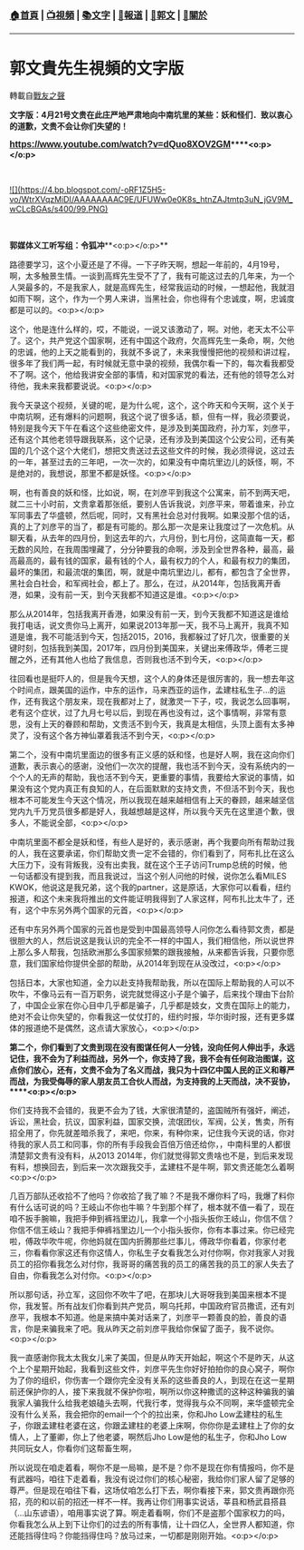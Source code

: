 ###  [:house:首頁](https://github.com/ourhimalayas/home) | [:tv:視頻](https://github.com/ourhimalayas/videos) | [:books:文字](https://github.com/ourhimalayas/txt) | [:newspaper:報道](https://github.com/ourhimalayas/news) | [:eagle:郭文](https://github.com/ourhimalayas/guomedia) | [:pray:關於](https://github.com/ourhimalayas/home/tree/master/about)
---
# 郭文貴先生視頻的文字版
轉載自[戰友之聲](http://littleantvoice.blogspot.com)

**文字版：4月21号文贵在此庄严地严肃地向中南坑里的某些：妖和怪们．致以衷心的道歉，文贵不会让你们失望的！**



**<u><span style="color: #1155cc; font-family: &quot;微软雅黑&quot; , sans-serif; font-size: 12pt;"><a href="https://www.youtube.com/watch?v=dQuo8XOV2GM">https://www.youtube.com/watch?v=dQuo8XOV2GM</a></span></u>****<o:p></o:p>**

**<u><br></u>**

[!\[\](https://4.bp.blogspot.com/-oRF1Z5H5-vo/WtrXVqzMiDI/AAAAAAAAC9E/UFUWw0e0K8s_htnZAJtmtp3uN_jGV9M_wCLcBGAs/s400/99.PNG)](https://4.bp.blogspot.com/-oRF1Z5H5-vo/WtrXVqzMiDI/AAAAAAAAC9E/UFUWw0e0K8s_htnZAJtmtp3uN_jGV9M_wCLcBGAs/s1600/99.PNG)

**<u><br></u>**



**郭媒体义工听写组：令狐冲****<o:p></o:p>**





路德要学习，这个小夏还是了不得。一下子昨天啊，想起一年前的，4月19号，啊，太多触景生情。一谈到高辉先生受不了了，我有可能这过去的几年来，为一个人哭最多的，不是我家人，就是高辉先生，经常我运动的时候，一想起他，我就泪如雨下啊，这个，作为一个男人来讲，当黑社会，你也得有个忠诚度，啊，忠诚度都是可以的。<o:p></o:p>



这个，他是连什么样的，哎，不能说，一说又该激动了，啊。对他，老天太不公平了。这个，共产党这个国家啊，还有中国这个政府，欠高辉先生一条命，啊，欠他的忠诚，他的上天之能看到的，我就不多说了，未来我慢慢把他的视频和讲过程，很多年了我们两一起，有时候就无意中录的视频，我偶尔看一下的，每次看我都受不了啊。这个，他给我讲安全部的事情，和对国家党的看法，还有他的领导怎么对待他，我未来我都要说说。<o:p></o:p>



我今天录这个视频，关键的呢，是为什么呢，这个，这个昨天和今天啊，这个关于中南坑啊，还有爆料的问题啊，我这个说了很多话，额，但有一样，我必须要说，特别是我今天下午在看这个这些绝密文件，是涉及到美国政府，孙力军，刘彦平，还有这个其他老领导跟我联系，这个记录，还有涉及到美国这个公安公司，还有美国的几个这个这个大佬们，想把文贵送过去这些文件的时候，我必须得说，这过去的一年，甚至过去的三年吧，一次一次的，如果没有中南坑里边儿的妖怪，啊，不是绝对的，我想说，那里不都是妖怪。<o:p></o:p>



啊，也有善良的妖和怪，比如说，啊，在刘彦平到我这个公寓来，前不到两天吧，就二三十小时前，文贵拿着那张纸，要别人告诉我说，刘彦平来，带着谁来，孙立军同事去了华盛顿，然后呢，同时，又有黑社会总对付我啊。如果没那个信的话，真的上了刘彦平的当了，都是有可能的。那么那一次是来让我度过了一次危机。从聊天看，从去年的四月份，到这去年的六，六月份，到七月份，这简直每一天，都无数的风险，在我周围埋藏了，分分钟要我的命啊，涉及到全世界各种，最高，最高最高的，最有钱的国家，最有钱的个人，最有权力的个人，和最有权力的集团，最坏的集团，和最流氓的集团，啊，就是中南坑里边儿，都有，都包含了全世界，黑社会白社会，和军阀社会，都上了。那么，在过，从2014年，包括我离开香港，如果，没有前一天，到今天我都不知道这是谁。<o:p></o:p>





那么从2014年，包括我离开香港，如果没有前一天，到今天我都不知道这是谁给我打电话，说文贵你马上离开，如果说2013年那一天，我不马上离开，我真不知道是谁，我不可能活到今天，包括2015，2016，我都躲过了好几次，很重要的关键时刻，包括我到美国，2017年，四月份到美国来，关键出来傅政华，傅老三提醒之外，还有其他人也给了我信息，否则我也活不到今天，<o:p></o:p>



往回看也是挺吓人的，但是我今天想，这个人的身体还是很厉害的，我一想去年这个时间点，跟美国的运作，中东的运作，马来西亚的运作，孟建柱私生子...的运作，还有我这个朋友来，现在我都对上了，就激灵一下子，哎，我说怎么回事啊，老有这个症状，过了九月七号以后，到现在再也没有过，这个事情啊，非常有意思，没有上天的眷顾和帮助，文贵活不到今天，我真是太相信，头顶上面有太多神灵了，没有这个各方神仙罩着我活不到今天，<o:p></o:p>



第二个，没有中南坑里面边的很多有正义感的妖和怪，也是好人啊，我在这向你们道歉，表示衷心的感谢，没他们一次次的提醒，我也活不到今天，没有系统内的一个个人的无声的帮助，我也活不到今天，更重要的事情，我要给大家说的事情，如果没有这个党内真正有良知的人，在后面默默的支持文贵，不但活不到今天，我也根本不可能发生今天这个情况，所以我现在越来越相信有上天的眷顾，越来越坚信党内九千万党员很多都是好人，我越想越是这样，所以我今天先在这里道个歉，很多人，不能说全部，<o:p></o:p>



中南坑里面不都全是妖和怪，有些人是好的，表示感谢，再个我要向所有帮助过我的人，我在这要承诺，你们帮助文贵一定不会错的，你们看到了，阿布扎比在这么大压力下，没有背叛我，没有出卖我，就在这个王子访问Trump总统的时候，他一句话都没有提到我，而且我说过，当这个别人问他的时候，说你怎么看MILES KWOK，他说这是我兄弟，这个我的partner，这是原话，大家你可以看看，纽约报道，和这个未来我将推出的文件能证明我得到了人家这样，阿布扎比太牛了，还有，这个中东另外两个国家的元首，<o:p></o:p>

还有中东另外两个国家的元首也是受到中国最高领导人问你怎么看待郭文贵，都是很胆大的人，然后说这是我认识的完全不一样的中国人，我们相信他，所以说世界上那么多人帮我，包括欧洲那么多国家频繁的跟我接触，从来都告诉我，只要你愿意，我们国家给你提供全部的帮助，从2014年到现在从没改过，<o:p></o:p>



包括日本，大家也知道，全力以赴支持我帮助我，所以在国际上帮助我的人可以不吹牛，不像马云有一百万职务，说完就觉得这小子是个骗子，后来找个理由下台阶了，中国企业家在你心目中几乎都是骗子，几乎都是妓女，文贵在国际上的能力，绝对不会让你失望的，你看我这一仗仗打的，纽约时报，华尔街时报，还有更多媒体的报道绝不是偶然，这点请大家放心，<o:p></o:p>



**第二个，你们看到了文贵到现在没有图谋任何人一分钱，没向任何人伸出手，永远记住，我不会为了利益而战，另外一个，你支持了我，我不会有任何政治图谋，这点你们放心，还有，文贵不会为了名义而战，我只为十四亿中国人民的正义和尊严而战，为我受侮辱的家人朋友员工合伙人而战，为支持我的上天而战，决不妥协，****<o:p></o:p>**



你们支持我不会错的，我更不会为了钱，大家很清楚的，盗国贼所有强奸，阐述，诉讼，黑社会，抗议，国家利益，国家交换，流氓团伙，军阀，公关，售卖，所有招全用了，你先就差暗杀我了，来吧，你来，有种你来，记住我今天说的话，你对待我的家人员工和同事，你的所有手段我会百倍万倍还给你，，中南科里的人都很清楚郭文贵有没有料，从2013 2014年，你们就觉得郭文贵啥也不是，到后来发现有料，想换回去，到后来一次次跟我交手，孟建柱不是牛啊，郭文贵还能怎么着啊<o:p></o:p>



几百万部队还收拾不了他吗？你收拾了我了嘛？不是我不爆你料了吗，我爆了料你有什么话可说的吗？王岐山不你也牛嘛？牛到那个样了，根本就不值一看了，现在咱不扳手腕嘛，我把手伸到裤裆里边儿，我拿一个小指头扳你王岐山，你信不信？你信不信王岐山？我把手伸裤裆里边儿一个小指头扳你，你有本事过来。你已经完啦，傅政华吹牛呢，你他妈就在国内折腾那些烂事儿，傅政华你看着，你家付老三，你看看你家这还有你这情人，你私生子女看我怎么对付你啊，你对我家人对我员工的招你看我怎么对付你，我哥哥的痛苦我的员工的痛苦我的员工的家人失去了自由，你看我怎么对付你。<o:p></o:p>



所以那句话，孙立军，这回你不吹牛了吧，在那块儿大哥呀我到美国来根本不提你，我发誓。所有战友们你看到共产党员，啊乌托邦，中国政府官员撒谎，还有刘彦平，我根本不知道。他是来搞中美对话来了，刘彦平一颗善良的脸，善良的语言，你是来骗我来了吧。我从昨天之前刘彦平我给你保留了面子，我不说你。<o:p></o:p>



我一直感谢你我太太我女儿来了美国，但是从昨天开始起，啊这个不是昨天，从这个上个星期开始起，我看到这些文件，刘彦平先生你好好拍拍你的良心窝子，啊你为了你的组织，你伤害一个跟你完全没有关系的这些善良的人，到现在在这一星期前还保护你的人，接下来我就不保护你啦，啊所以你这种撒谎的这种这种骗我的骗我家人骗我什么给我老娘磕头去啊，代我行孝，觉得我与众不同啊，来华盛顿完全没有什么关系，我会把你的email一个个的拉出来，你和Jho Low孟建柱的私生子，你跟孟建柱老婆在这，你跟孟建柱的老婆上床啊，你你你是孟建柱上了你的女情人，上了董卿，你上了他老婆，啊然后Jho Low是他的私生子，你和Jho Low共同玩女人，你看你们这帮畜生啊，



所以说现在咱走着看，啊你不是一局嘛，是不是？你不是现在你有情报吗，你不是有武器吗，咱往下走着看，我没有说过你们的核心秘密，我给你们家人留了足够的尊严。但是现在咱往下看，这场仗咱怎么打下去，啊你看接下来，郭文贵再跟你亮招，亮的和以前的招还一样不一样。我再让你们用事实说话，莘县和杨武县搭县（...山东谚语），咱用事实说了算。啊走着看啊，你们不是盗那个国家权力的吗，你看我怎么从上到下让你们的过去的所有事情，让十四亿人，全世界人都知道，你还能挡得住吗？你能挡得住吗？放马过来，一切都是刚刚开始。<o:p></o:p>


  
<u></u><sub></sub><sup></sup><strike></strike>